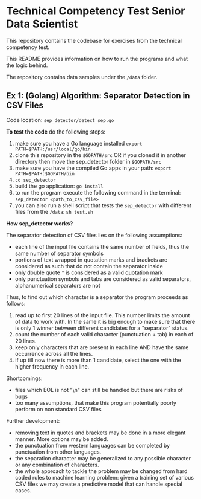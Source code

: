 # Technical Competency Test Senior Data Scientist

This repository contains the codebase for exercises from the technical competency test.

This README provides information on how to run the programs and what the logic behind.

The repository contains data samples under the `/data` folder.

## Ex 1: (Golang) Algorithm: Separator Detection in CSV Files

Code location: `sep_detector/detect_sep.go`

**To test the code** do the following steps:
1) make sure you have a Go language installed `export PATH=$PATH:/usr/local/go/bin`
2) clone this repository in the `$GOPATH/src` OR if you cloned it in another 
    directory then move the sep_detector folder in `$GOPATH/src`
3) make sure you have the compiled Go apps in your path: 
`export PATH=$PATH:$GOPATH/bin`
4) `cd sep_detector`
5) build the go application: `go install`
6) to run the program execute the following command in the terminal:
`sep_detector <path_to_csv_file>`
7) you can also run a shell script that tests the `sep_detector` with different 
files from the `/data`:
`sh test.sh`


**How sep_detector works?**

The separator detection of CSV files lies on the following assumptions:
 - each line of the input file contains the same number of fields, thus the same number
  of separator symbols
 - portions of text wrapped in quotation marks and brackets are considered as such
   that do not contain the separator inside
 - only double quote `"` is considered as a valid quotation mark
 - only punctuation symbols and tabs are considered as valid separators,
 	 alphanumerical separators are not
 	 
Thus, to find out which character is a separator the program proceeds as follows:
1) read up to first 20 lines of the input file. This number limits the amount of data
 to work with. In the same it is big enough to make sure that there is only 1 winner
  between different candidates for a "separator" status.
2) count the number of each valid character (punctuation + tab) in each of 20 lines.
3) keep only characters that are present in each line AND have the same occurrence 
across all the lines.
4) if up till now there is more than 1 candidate, select the one with the higher
 frequency in each line.

Shortcomings:
 - files which EOL is not "\n" can still be handled but there are risks of bugs
 - too many assumptions, that make this program potentially poorly perform on 
    non standard CSV files
    
Further development:
 - removing text in quotes and brackets may be done in a more elegant manner. 
    More options may be added.
 - the punctuation from western languages can be completed by punctuation from other
    languages.
 - the separation character may be generalized to any possible character or any 
    combination of characters.
 - the whole approach to tackle the problem may be changed from hard coded rules to
    machine learning problem: given a training set of various CSV files we may create a 
    predictive model that can handle special cases.